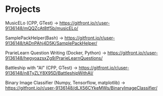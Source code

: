 # Projects

MusicELo (CPP, GTest) ->
https://gitfront.io/r/user-9136148/mQQZcAt8tf5b/musicELo/

SamplePackHelper(Bash) ->
https://gitfront.io/r/user-9136148/tADnPAhj4D5K/SamplePackHelper/

PrarieLearn Question Writing (Docker, Python) ->
https://gitfront.io/r/user-9136148/hegyoazsxZg9/PrarieLearnQuestions/

Battleship with "AI" (CPP, GTest) ->
https://gitfront.io/r/user-9136148/n8TyZLY8X95D/BattleshipWithAI/

Binary Image Classifier (Numpy, Tensorflow, matplotlib) ->
https://gitfront.io/r/user-9136148/dLX56CYkeMWs/BinaryImageClassifier/

